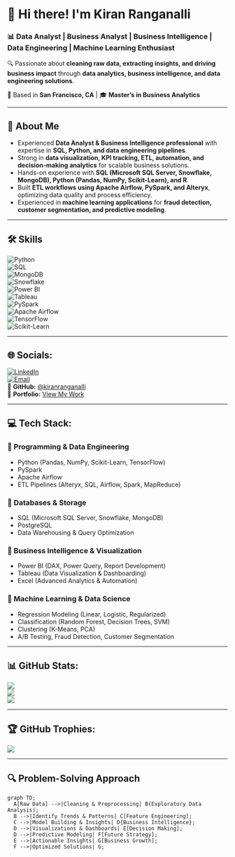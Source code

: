 # 👋 Hi there! I'm Kiran Ranganalli  
### 📊 Data Analyst | Business Analyst | Business Intelligence | Data Engineering | Machine Learning Enthusiast  
🔍 Passionate about **cleaning raw data, extracting insights, and driving business impact** through **data analytics, business intelligence, and data engineering solutions**.  

📍 Based in **San Francisco, CA** | 🎓 **Master’s in Business Analytics**  

---

## 🚀 About Me  
- Experienced **Data Analyst & Business Intelligence professional** with expertise in **SQL, Python, and data engineering pipelines**.  
- Strong in **data visualization, KPI tracking, ETL, automation, and decision-making analytics** for scalable business solutions.  
- Hands-on experience with **SQL (Microsoft SQL Server, Snowflake, MongoDB), Python (Pandas, NumPy, Scikit-Learn), and R**.  
- Built **ETL workflows using Apache Airflow, PySpark, and Alteryx**, optimizing data quality and process efficiency.  
- Experienced in **machine learning applications** for **fraud detection, customer segmentation, and predictive modeling**.  

---

## 🛠 Skills  
![Python](https://img.shields.io/badge/Python-3670A0?style=for-the-badge&logo=python&logoColor=ffdd54)  
![SQL](https://img.shields.io/badge/SQL-CC2927?style=for-the-badge&logo=microsoft-sql-server&logoColor=white)  
![MongoDB](https://img.shields.io/badge/MongoDB-47A248?style=for-the-badge&logo=mongodb&logoColor=white)  
![Snowflake](https://img.shields.io/badge/Snowflake-00A1E4?style=for-the-badge&logo=snowflake&logoColor=white)  
![Power BI](https://img.shields.io/badge/Power_BI-F2C811?style=for-the-badge&logo=power-bi&logoColor=black)  
![Tableau](https://img.shields.io/badge/Tableau-E97627?style=for-the-badge&logo=Tableau&logoColor=white)  
![PySpark](https://img.shields.io/badge/PySpark-E25A1C?style=for-the-badge&logo=apache-spark&logoColor=white)  
![Apache Airflow](https://img.shields.io/badge/Apache_Airflow-017CEE?style=for-the-badge&logo=apache-airflow&logoColor=white)  
![TensorFlow](https://img.shields.io/badge/TensorFlow-FF6F00?style=for-the-badge&logo=TensorFlow&logoColor=white)  
![Scikit-Learn](https://img.shields.io/badge/Scikit--Learn-F7931E?style=for-the-badge&logo=scikit-learn&logoColor=white)  

---

## 🌐 Socials:  
[![LinkedIn](https://img.shields.io/badge/LinkedIn-%230077B5.svg?logo=linkedin&logoColor=white)](https://linkedin.com/in/kiranranganalli/)  
[![Email](https://img.shields.io/badge/Email-D14836?logo=gmail&logoColor=white)](mailto:kiranranganalli@gmail.com)  
📌 **GitHub:** [@kiranranganalli](https://github.com/kiranranganalli)  
💼 **Portfolio:** [View My Work](https://ranganallikiran199.wixsite.com/my-site-1)  

---

## 💻 Tech Stack:  

### 🔹 Programming & Data Engineering  
* Python (Pandas, NumPy, Scikit-Learn, TensorFlow)  
* PySpark  
* Apache Airflow  
* ETL Pipelines (Alteryx, SQL, Airflow, Spark, MapReduce)  

### 🔹 Databases & Storage  
* SQL (Microsoft SQL Server, Snowflake, MongoDB)  
* PostgreSQL  
* Data Warehousing & Query Optimization  

### 🔹 Business Intelligence & Visualization  
* Power BI (DAX, Power Query, Report Development)  
* Tableau (Data Visualization & Dashboarding)  
* Excel (Advanced Analytics & Automation)  

### 🔹 Machine Learning & Data Science  
* Regression Modeling (Linear, Logistic, Regularized)  
* Classification (Random Forest, Decision Trees, SVM)  
* Clustering (K-Means, PCA)  
* A/B Testing, Fraud Detection, Customer Segmentation  

---

## 📊 GitHub Stats:  
![](https://github-readme-stats.vercel.app/api?username=kiranranganalli&theme=dark&hide_border=false&include_all_commits=false&count_private=false)  
![](https://github-readme-streak-stats.herokuapp.com/?user=kiranranganalli&theme=dark&hide_border=false)  
![](https://github-readme-stats.vercel.app/api/top-langs/?username=kiranranganalli&theme=dark&hide_border=false&include_all_commits=false&count_private=false&layout=compact)  

---

## 🏆 GitHub Trophies:  
![](https://github-profile-trophy.vercel.app/?username=kiranranganalli&theme=radical&no-frame=false&no-bg=true&margin-w=4)  

---

## 🔍 Problem-Solving Approach  

```mermaid
graph TD;
  A[Raw Data] -->|Cleaning & Preprocessing| B(Exploratory Data Analysis);
  B -->|Identify Trends & Patterns| C[Feature Engineering];
  C -->|Model Building & Insights| D{Business Intelligence};
  D -->|Visualizations & Dashboards| E[Decision Making];
  D -->|Predictive Modeling| F[Future Strategy];
  E -->|Actionable Insights| G[Business Growth];
  F -->|Optimized Solutions| G;
